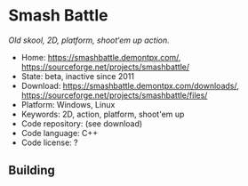 # Smash Battle

_Old skool, 2D, platform, shoot‘em up action._

- Home: https://smashbattle.demontpx.com/, https://sourceforge.net/projects/smashbattle/
- State: beta, inactive since 2011
- Download: https://smashbattle.demontpx.com/downloads/, https://sourceforge.net/projects/smashbattle/files/
- Platform: Windows, Linux
- Keywords: 2D, action, platform, shoot'em up
- Code repository: (see download)
- Code language: C++
- Code license: ?

## Building

